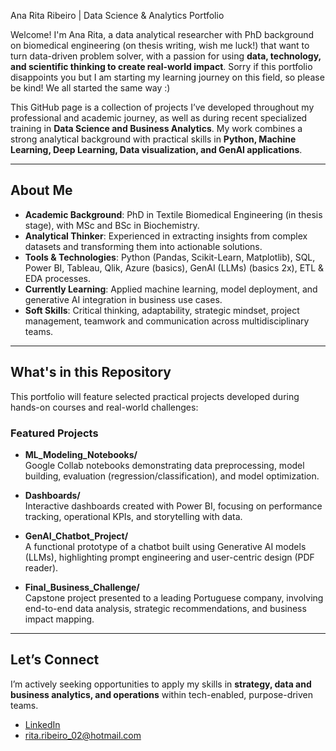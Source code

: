 Ana Rita Ribeiro | Data Science & Analytics Portfolio

Welcome! I'm Ana Rita, a data analytical researcher with PhD background on biomedical engineering (on thesis writing, wish me luck!) that want to turn data-driven problem solver, with a passion for using **data, technology, and scientific thinking to create real-world impact**. Sorry if this portfolio disappoints you but I am starting my learning journey on this field, so please be kind! We all started the same way :)

This GitHub page is a collection of projects I’ve developed throughout my professional and academic journey, as well as during recent specialized training in **Data Science and Business Analytics**. My work combines a strong analytical background with practical skills in **Python, Machine Learning, Deep Learning, Data visualization, and GenAI applications**.

---

## About Me

- **Academic Background**: PhD in Textile Biomedical Engineering (in thesis stage), with MSc and BSc in Biochemistry.  
- **Analytical Thinker**: Experienced in extracting insights from complex datasets and transforming them into actionable solutions.  
- **Tools & Technologies**: Python (Pandas, Scikit-Learn, Matplotlib), SQL, Power BI, Tableau, Qlik, Azure (basics), GenAI (LLMs) (basics 2x), ETL & EDA processes.  
- **Currently Learning**: Applied machine learning, model deployment, and generative AI integration in business use cases.  
- **Soft Skills**: Critical thinking, adaptability, strategic mindset, project management, teamwork and communication across multidisciplinary teams.

---

## What's in this Repository

This portfolio will feature selected practical projects developed during hands-on courses and real-world challenges:

### Featured Projects

- **ML_Modeling_Notebooks/**  
  Google Collab notebooks demonstrating data preprocessing, model building, evaluation (regression/classification), and model optimization.

- **Dashboards/**  
  Interactive dashboards created with Power BI, focusing on performance tracking, operational KPIs, and storytelling with data.

- **GenAI_Chatbot_Project/**  
  A functional prototype of a chatbot built using Generative AI models (LLMs), highlighting prompt engineering and user-centric design (PDF reader).

- **Final_Business_Challenge/**  
  Capstone project presented to a leading Portuguese company, involving end-to-end data analysis, strategic recommendations, and business impact mapping.

---

## Let’s Connect

I’m actively seeking opportunities to apply my skills in **strategy, data and business analytics, and operations** within tech-enabled, purpose-driven teams.

- [LinkedIn](https://www.linkedin.com/in/ana-rita-ribeiro-9b81a9164)
- rita.ribeiro_02@hotmail.com

